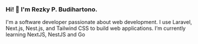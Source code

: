 ### Hi! 👋 I'm Rezky P. Budihartono. 
I'm a software developer passionate about web development. I use Laravel, Next.js, Nest.js, and Tailwind CSS to build web applications. I’m currently learning NextJS, NestJS and Go
